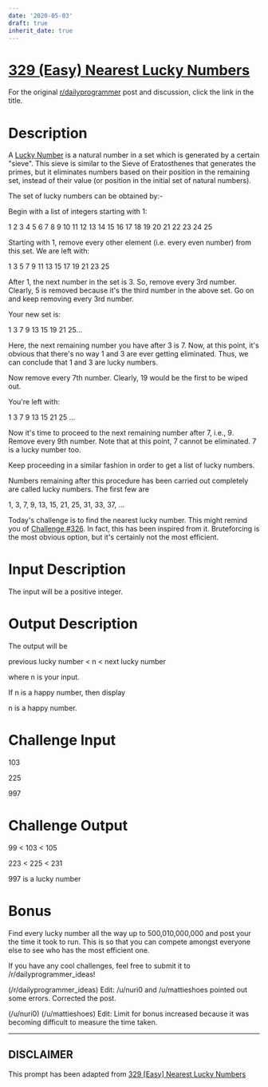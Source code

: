 ```yaml
---
date: '2020-05-03'
draft: true
inherit_date: true
---
```


# [329 (Easy) Nearest Lucky Numbers](https://www.reddit.com/r/dailyprogrammer/comments/6wjscp/2017828_challenge_329_easy_nearest_lucky_numbers/)

For the original [r/dailyprogrammer](https://www.reddit.com/r/dailyprogrammer/) post and discussion, click the link in the title.

# Description
A [Lucky Number](https://en.wikipedia.org/wiki/Lucky_number) is a natural number in a set which is generated by a certain "sieve". This sieve is similar to the Sieve of Eratosthenes that generates the primes, but it eliminates numbers based on their position in the remaining set, instead of their value (or position in the initial set of natural numbers).

The set of lucky numbers can be obtained by:-

Begin with a list of integers starting with 1:

1 2 3 4 5 6 7 8 9 10 11 12 13 14 15 16 17 18 19 20 21 22 23 24 25

Starting with 1, remove every other element (i.e. every even number) from this set. We are left with:

1 3 5 7 9 11 13 15 17 19 21 23 25

After 1, the next number in the set is 3. So, remove every 3rd number. Clearly, 5 is removed because it's the third number in the above set. Go on and keep removing every 3rd number.

Your new set is:

1 3 7 9 13 15 19 21 25...

Here, the next remaining number you have after 3 is 7. Now, at this point, it's obvious that there's no way 1 and 3 are ever getting eliminated. Thus, we can conclude that 1 and 3 are lucky numbers.

Now remove every 7th number. Clearly, 19 would be the first to be wiped out.

You're left with:

1 3 7 9 13 15 21 25 ...

Now it's time to proceed to the next remaining number after 7, i.e., 9. Remove every 9th number. Note that at this point, 7 cannot be eliminated. 7 is a lucky number too.

Keep proceeding in a similar fashion in order to get a list of lucky numbers.

Numbers remaining after this procedure has been carried out completely are called lucky numbers. The first few are

1, 3, 7, 9, 13, 15, 21, 25, 31, 33, 37, ...

Today's challenge is to find the nearest lucky number. This might remind you of [Challenge #326]((https://redd.it/6s70oh)). In fact, this has been inspired from it. Bruteforcing is the most obvious option, but it's certainly not the most efficient.


# Input Description
The input will be a positive integer.

# Output Description
The output will be

previous lucky number < n < next lucky number

where n is your input.

If  n is a happy number, then display

n is a happy number.

# Challenge Input
103

225

997

# Challenge Output
99 < 103 < 105

223 < 225 < 231

997 is a lucky number

# Bonus
Find every lucky number all the way up to 500,010,000,000 and post your the time it took to run. This is so that you can compete amongst everyone else to see who has the most efficient one.

If you have any cool challenges, feel free to submit it to /r/dailyprogrammer_ideas!

(/r/dailyprogrammer_ideas)
Edit: /u/nuri0 and /u/mattieshoes pointed out some errors. Corrected the post.

(/u/nuri0)
(/u/mattieshoes)
Edit: Limit for bonus increased because it was becoming difficult to measure the time taken.


----
## **DISCLAIMER**
This prompt has been adapted from [329 [Easy] Nearest Lucky Numbers](https://www.reddit.com/r/dailyprogrammer/comments/6wjscp/2017828_challenge_329_easy_nearest_lucky_numbers/
)
